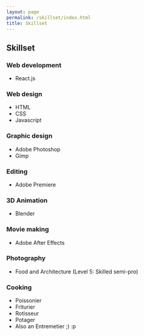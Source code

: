```yaml
---
layout: page
permalink: /skillset/index.html
title: Skillset
---
```


## Skillset

### Web development
  - React.js

### Web design
  - HTML
  - CSS
  - Javascript

### Graphic design
  - Adobe Photoshop
  - Gimp

### Editing
  - Adobe Premiere

### 3D Animation
  - Blender

### Movie making
  - Adobe After Effects

### Photography
  - Food and Architecture (Level 5: Skilled semi-pro)

### Cooking
  - Poissonier
  - Friturier
  - Rotisseur
  - Potager
  - Also an Entremetier ;) :p
